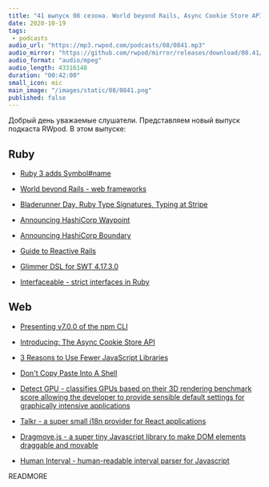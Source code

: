```yaml
---
title: "41 выпуск 08 сезона. World beyond Rails, Async Cookie Store API, Guide to Reactive Rails, Interfaceable, Detect GPU и прочее"
date: 2020-10-19
tags:
 - podcasts
audio_url: "https://mp3.rwpod.com/podcasts/08/0841.mp3"
audio_mirror: "https://github.com/rwpod/mirror/releases/download/08.41/0841.mp3"
audio_format: "audio/mpeg"
audio_length: 43316148
duration: "00:42:00"
small_icon: mic
main_image: "/images/static/08/0841.png"
published: false
---
```


Добрый день уважаемые слушатели. Представляем новый выпуск подкаста RWpod. В этом выпуске:

## Ruby

 - [Ruby 3 adds Symbol#name](https://blog.bigbinary.com/2020/10/12/ruby-3-adds-symbol-name.html)
 - [World beyond Rails - web frameworks](https://longliveruby.com/articles/rails-alternatives-ruby-web-frameworks)
 - [Bladerunner Day, Ruby Type Signatures, Typing at Stripe](https://brandur.org/nanoglyphs/015-ruby-typing)
 - [Announcing HashiCorp Waypoint](https://www.hashicorp.com/blog/announcing-waypoint)
 - [Announcing HashiCorp Boundary](https://www.hashicorp.com/blog/hashicorp-boundary)


 - [Guide to Reactive Rails](https://github.com/obie/guide-to-reactive-rails)
 - [Glimmer DSL for SWT 4.17.3.0](https://github.com/AndyObtiva/glimmer-dsl-swt)
 - [Interfaceable - strict interfaces in Ruby](https://github.com/featurist/interfaceable)

## Web

 - [Presenting v7.0.0 of the npm CLI](https://github.blog/2020-10-13-presenting-v7-0-0-of-the-npm-cli/)
 - [Introducing: The Async Cookie Store API](https://medium.com/nmc-techblog/introducing-the-async-cookie-store-api-89cbecf401f)
 - [3 Reasons to Use Fewer JavaScript Libraries](https://medium.com/javascript-in-plain-english/3-reasons-to-use-fewer-javascript-libraries-7226b64868a4)


 - [Don't Copy Paste Into A Shell](https://briantracy.xyz/writing/copy-paste-shell.html)
 - [Detect GPU - classifies GPUs based on their 3D rendering benchmark score allowing the developer to provide sensible default settings for graphically intensive applications](https://github.com/TimvanScherpenzeel/detect-gpu)
 - [Talkr - a super small i18n provider for React applications](https://github.com/DoneDeal0/Talkr)
 - [Dragmove.js - a super tiny Javascript library to make DOM elements draggable and movable](https://github.com/knadh/dragmove.js)
 - [Human Interval - human-readable interval parser for Javascript](https://github.com/agenda/human-interval)

READMORE
